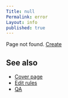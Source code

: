 ```yaml
---
Title: null
Permalink: error
Layout: info
published: true
---
```

Page not found. [Create](http://prose.io/#indexmod/encyclopedia/new/master/{{page.permalink}}.md)

## See also

- [Cover page](index)
- [Edit rules](edit)
- [QA](qa)
